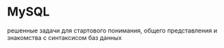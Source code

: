 # MySQL
решенные задачи для стартового понимания, общего представления и знакомства с синтаксисом баз данных
